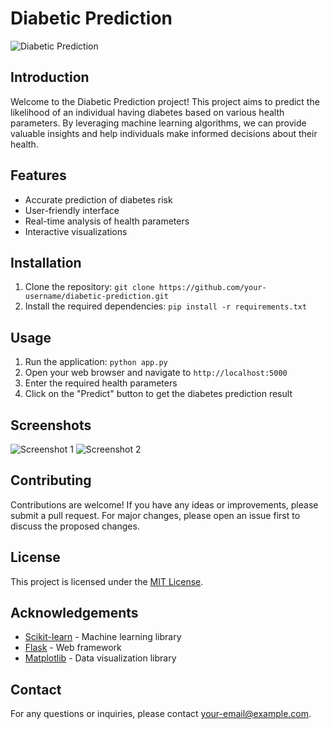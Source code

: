 # Diabetic Prediction

![Diabetic Prediction](https://example.com/diabetic_prediction.png)

## Introduction
Welcome to the Diabetic Prediction project! This project aims to predict the likelihood of an individual having diabetes based on various health parameters. By leveraging machine learning algorithms, we can provide valuable insights and help individuals make informed decisions about their health.

## Features
- Accurate prediction of diabetes risk
- User-friendly interface
- Real-time analysis of health parameters
- Interactive visualizations

## Installation
1. Clone the repository: `git clone https://github.com/your-username/diabetic-prediction.git`
2. Install the required dependencies: `pip install -r requirements.txt`

## Usage
1. Run the application: `python app.py`
2. Open your web browser and navigate to `http://localhost:5000`
3. Enter the required health parameters
4. Click on the "Predict" button to get the diabetes prediction result

## Screenshots
![Screenshot 1](https://example.com/screenshot1.png)
![Screenshot 2](https://example.com/screenshot2.png)

## Contributing
Contributions are welcome! If you have any ideas or improvements, please submit a pull request. For major changes, please open an issue first to discuss the proposed changes.

## License
This project is licensed under the [MIT License](https://opensource.org/licenses/MIT).

## Acknowledgements
- [Scikit-learn](https://scikit-learn.org/) - Machine learning library
- [Flask](https://flask.palletsprojects.com/) - Web framework
- [Matplotlib](https://matplotlib.org/) - Data visualization library

## Contact
For any questions or inquiries, please contact [your-email@example.com](mailto:your-email@example.com).
